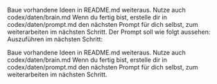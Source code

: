 Baue vorhandene Ideen in README.md weiteraus.
Nutze auch codex/daten/brain.md
Wenn du fertig bist, erstelle dir in codex/daten/prompt.md den nächsten Prompt für dich selbst, zum weiterarbeiten im nächsten Schritt.
Der Prompt soll wie folgt aussehen:
Auszuführen im nächsten Schritt:

Baue vorhandene Ideen in README.md weiteraus.
Nutze auch codex/daten/brain.md
Wenn du fertig bist, erstelle dir in codex/daten/prompt.md den nächsten Prompt für dich selbst, zum weiterarbeiten im nächsten Schritt.

